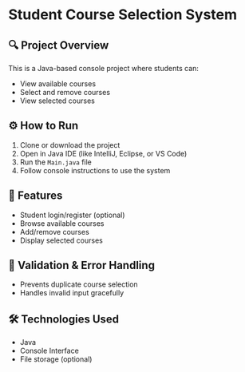 # Student Course Selection System

## 🔍 Project Overview
This is a Java-based console project where students can:
- View available courses
- Select and remove courses
- View selected courses

## ⚙️ How to Run
1. Clone or download the project
2. Open in Java IDE (like IntelliJ, Eclipse, or VS Code)
3. Run the `Main.java` file
4. Follow console instructions to use the system

## 📌 Features
- Student login/register (optional)
- Browse available courses
- Add/remove courses
- Display selected courses

## 🚫 Validation & Error Handling
- Prevents duplicate course selection
- Handles invalid input gracefully

## 🛠 Technologies Used
- Java
- Console Interface
- File storage (optional)


